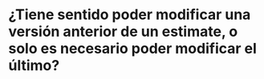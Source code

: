 # ¿Tiene sentido poder modificar una versión anterior de un estimate, o solo es necesario poder modificar el último?

